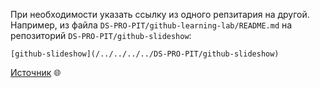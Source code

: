 
При необходимости указать ссылку из одного репзитария на другой.  
Например, из файла `DS-PRO-PIT/github-learning-lab/README.md` на репозиторий `DS-PRO-PIT/github-slideshow`:
```
[github-slideshow](/../../../../DS-PRO-PIT/github-slideshow)
```


[Источник](https://docs.github.com/en/get-started/writing-on-github/getting-started-with-writing-and-formatting-on-github/basic-writing-and-formatting-syntax#relative-links) :globe_with_meridians:
